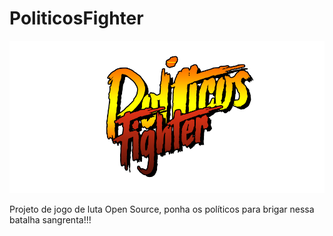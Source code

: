 # PoliticosFighter
![alt text](https://github.com/facilityweb/PoliticosFighter/blob/master/PFLogoPNG.png)

Projeto de jogo de luta Open Source, ponha os políticos para brigar nessa batalha sangrenta!!!
